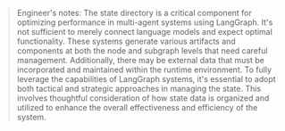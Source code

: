 > Engineer's notes: The state directory is a critical component for optimizing performance in multi-agent systems using LangGraph. It's not sufficient to merely connect language models and expect optimal functionality. These systems generate various artifacts and components at both the node and subgraph levels that need careful management. Additionally, there may be external data that must be incorporated and maintained within the runtime environment. To fully leverage the capabilities of LangGraph systems, it's essential to adopt both tactical and strategic approaches in managing the state. This involves thoughtful consideration of how state data is organized and utilized to enhance the overall effectiveness and efficiency of the system.